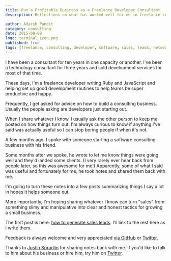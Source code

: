 ```yaml
---
title: Run a Profitable Business as a Freelance Developer Consultant
description: Reflections on what has worked well for me in freelance consulting

author: Adarsh Pandit
category: consulting
date: 2015-08-08
logo: terminal_icon.png
published: true
tags: [freelance, consulting, developer, software, sales, leads, networking]
---
```


I have been a consultant for ten years
in one capacity or another.
I've been a technology consultant for three years
and sold development services
for most of that time.

These days, I'm a freelance developer
writing Ruby and JavaScript
and helping set up good development routines
to help teams be super productive and happy.

Frequently, I get asked for advice
on how to build a consulting business.
Usually the people asking are
developers just starting out.

When I share whatever I know,
I usually ask the other person to keep me posted
on how things turn out.
I'm always curious to know
if anything I've said was actually useful
so I can stop boring people if when it's not.

A few months ago, I spoke with someone
starting a software consulting business with his friend.

Some months after we spoke,
he wrote to let me know
things were going well
and they'd landed some clients.
(I very rarely ever hear back from people later,
so this was awesome for me!)
Apparently, some of what I said was useful
and fortunately for me,
he took notes and shared them back with me.

I'm going to turn these notes into
a few posts summarizing things I say a lot
in hopes it helps someone out.

More importantly,
I'm hoping sharing whatever I know
can turn "sales" from
something slimy and manipulative
into clear and honest tactics
for growing a small business.

The first post is here: [how to generate sales leads][1].
I'll link to the rest here as I write them.

[1]: /how-to-generate-sales-leads-as-a-freelance-developer

Feedback is always welcome
 and very appreciated
[via GitHub][2] or [Twitter][3].

[2]: https://github.com/adarsh/blog
[3]: https://twitter.com/adarshp

Thanks to [Justin Spradlin][5] for sharing
notes back with me.
If you'd like to talk to him
about his business
or hire him,
try him on [Twitter][4].

[4]: https://twitter.com/sprad
[5]: http://www.justinspradlin.com

